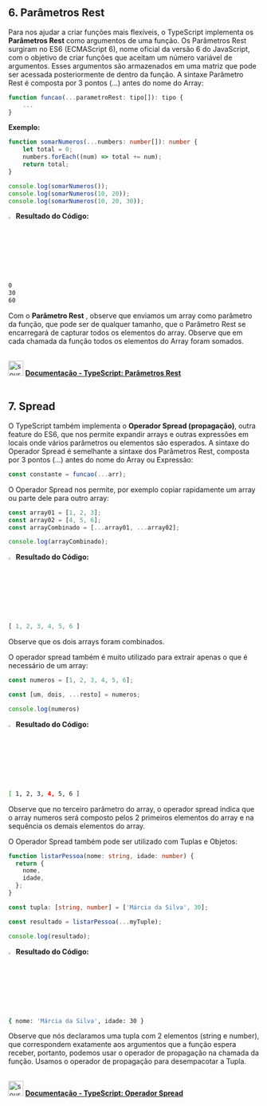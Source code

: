 <br />

<h2>6. Parâmetros Rest</h2>



Para nos ajudar a criar funções mais flexíveis, o TypeScript implementa os **Parâmetros Rest** como argumentos de uma função. Os Parâmetros Rest surgiram no ES6 (ECMAScript 6), nome oficial da versão 6 do JavaScript, com o objetivo de criar funções que aceitam um número variável de argumentos. Esses argumentos são armazenados em uma matriz que pode ser acessada posteriormente de dentro da função. A sintaxe Parâmetro Rest é composta por 3 pontos (...) antes do nome do Array:

```typescript
function funcao(...parametroRest: tipo[]): tipo {
    ...
}
```

**Exemplo:**

```typescript
function somarNumeros(...numbers: number[]): number {
    let total = 0;
    numbers.forEach((num) => total += num);
    return total;
}

console.log(somarNumeros());
console.log(somarNumeros(10, 20));
console.log(somarNumeros(10, 20, 30));
```

<img src="https://i.imgur.com/V2ReOnx.png" title="source: imgur.com" width="3%"/>**Resultado do Código:**

```bash
0
30
60
```

Com o **Parâmetro Rest** , observe que enviamos um array como parâmetro da função, que pode ser de qualquer tamanho, que o Parâmetro Rest se encarregará de capturar todos os elementos do array. Observe que em cada chamada da função todos os elementos do Array foram somados.

<br />

<div align="left"><img src="https://i.imgur.com/izFuHID.png" title="source: imgur.com" width="30px"/> <a href="https://www.typescriptlang.org/docs/handbook/2/functions.html#rest-parameters-and-arguments" target="_blank"><b>Documentação - TypeScript: Parâmetros Rest</b></a></div>

<br />

<h2>7. Spread</h2>



O TypeScript também implementa o **Operador Spread (propagação)**, outra feature do ES6, que nos permite expandir arrays e outras expressões em locais onde vários parâmetros ou elementos são esperados. A sintaxe do Operador Spread é semelhante a sintaxe dos Parâmetros Rest, composta por 3 pontos (...) antes do nome do Array ou Expressão:

```typescript
const constante = funcao(...arr);
```

O Operador Spread nos permite, por exemplo copiar rapidamente um array ou parte dele para outro array:

```typescript
const array01 = [1, 2, 3];
const array02 = [4, 5, 6];
const arrayCombinado = [...array01, ...array02];

console.log(arrayCombinado);
```

<img src="https://i.imgur.com/V2ReOnx.png" title="source: imgur.com" width="3%"/>**Resultado do Código:**

```typescript
[ 1, 2, 3, 4, 5, 6 ]
```

Observe que os dois arrays foram combinados.

O operador spread também é muito utilizado para extrair apenas o que é necessário de um array:

```typescript
const numeros = [1, 2, 3, 4, 5, 6];

const [um, dois, ...resto] = numeros;

console.log(numeros)
```

<img src="https://i.imgur.com/V2ReOnx.png" title="source: imgur.com" width="3%"/>**Resultado do Código:**

```bash
[ 1, 2, 3, 4, 5, 6 ]
```

Observe que no terceiro parâmetro do array, o operador spread indica que o array numeros será composto pelos 2 primeiros elementos do array e na sequência os demais elementos do array.

O Operador Spread também pode ser utilizado com Tuplas e Objetos:

```typescript
function listarPessoa(nome: string, idade: number) {
  return {
    nome,
    idade,
  };
}

const tupla: [string, number] = ['Márcia da Silva', 30];

const resultado = listarPessoa(...myTuple);

console.log(resultado);

```

<img src="https://i.imgur.com/V2ReOnx.png" title="source: imgur.com" width="3%"/>**Resultado do Código:**

```bash
{ nome: 'Márcia da Silva', idade: 30 }
```

Observe que nós declaramos uma tupla com 2 elementos (string e number), que correspondem exatamente aos argumentos que a função espera receber, portanto, podemos usar o operador de propagação na chamada da função. Usamos o operador de propagação para desempacotar a Tupla.

<br />

<div align="left"><img src="https://i.imgur.com/izFuHID.png" title="source: imgur.com" width="30px"/> <a href="https://www.typescriptlang.org/docs/handbook/variable-declarations.html#spread" target="_blank"><b>Documentação - TypeScript: Operador Spread</b></a></div>

<br />